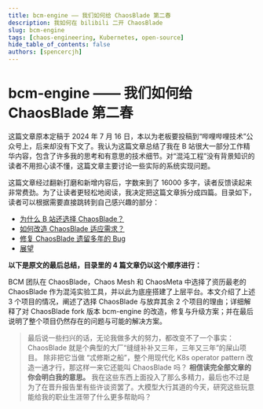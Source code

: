 ```yaml
---
title: bcm-engine —— 我们如何给 ChaosBlade 第二春
description: 我如何在 bilibili 二开 ChaosBlade
slug: bcm-engine
tags: [chaos-engineering, Kubernetes, open-source]
hide_table_of_contents: false
authors: [spencercjh]
---
```


# bcm-engine —— 我们如何给 ChaosBlade 第二春

这篇文章原本定稿于 2024 年 7 月 16 日，本以为老板要投稿到“哔哩哔哩技术”公众号上，后来却没有下文了。我认为这篇文章总结了我在
B 站很大一部分工作精华内容，包含了许多我的思考和有意思的技术细节。对“混沌工程”没有背景知识的读者不用担心读不懂，这篇文章主要讨论一些实际的系统实现问题。

这篇文章经过翻新打磨和新增内容后，字数来到了 16000
多字，读者反馈读起来非常费劲。为了让读者更轻松地阅读，我决定把这篇文章拆分成四篇。目录如下，读者可以根据需要直接跳转到自己感兴趣的部分：

- [为什么 B 站还选择 ChaosBlade？](1-open-source-project-selection.md)
- [如何改造 ChaosBlade 适应需求？](2-internal-adaption.md)
- [修复 ChaosBlade 遗留多年的 Bug](3-bugfix.md)
- [展望](4-future.md)

**以下是原文的最后总结，目录里的 4 篇文章仍以这个顺序进行：**

BCM 团队在 ChaosBlade，Chaos Mesh 和 ChaosMeta 中选择了资历最老的 ChaosBlade 作为混沌实验工具，并以此为底座搭建了上层平台。本文介绍了上述
3 个项目的情况，阐述了选择 ChaosBlade 与放弃其余 2 个项目的理由；详细解释了对 ChaosBlade fork 版本 bcm-engine
的改造，修复与升级方案；并在最后说明了整个项目仍然存在的问题与可能的解决方案。

> 最后说一些扫兴的话，无论我做多大的努力，都改变不了一个事实：ChaosBlade 就是个典型的大厂“缝缝补补又三年，三年又三年”的屎山项目。
> 除非把它当做 “忒修斯之船”，整个用现代化 K8s operator pattern 改造一通才行，那这样一来它还能叫 ChaosBlade 吗？
> **相信读完全部文章的你会明白我的意思。**
> 我在这些东西上面投入了那么多精力，最后也不过是为了在晋升报告里有些许谈资罢了。大模型大行其道的今天，研究这些玩意能给我的职业生涯带了什么更多帮助吗？

<!-- truncate -->
